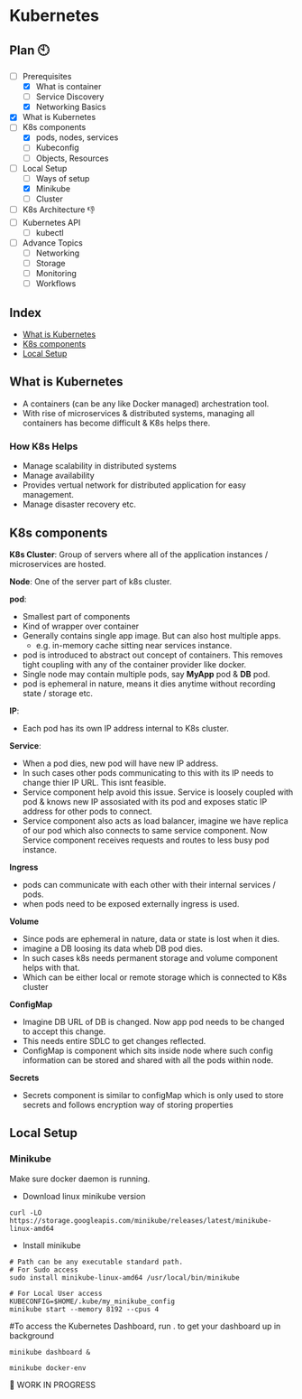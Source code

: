 ---
---

# Kubernetes

## Plan 🕙
- [ ]  Prerequisites
    - [x]  What is container
    - [ ]  Service Discovery
    - [x]  Networking Basics
- [x]  What is Kubernetes
- [ ]  K8s components
    - [x]  pods, nodes, services
    - [ ]  Kubeconfig
    - [ ]  Objects, Resources
- [ ]  Local Setup
    - [ ]  Ways of setup
    - [x]  Minikube
    - [ ]  Cluster
- [ ]  K8s Architecture 👎
- [ ]  Kubernetes API
    - [ ]  kubectl
- [ ]  Advance Topics
    - [ ]  Networking
    - [ ]  Storage
    - [ ]  Monitoring
    - [ ]  Workflows

## Index
- [What is Kubernetes](what-is-kubernetes)
- [K8s components](k8s-components)
- [Local Setup](local-setup)

## What is Kubernetes

- A containers (can be any like Docker managed) archestration tool.
- With rise of microservices & distributed systems, managing all containers has become difficult & K8s helps there.

### How K8s Helps
- Manage scalability in distributed systems
- Manage availability
- Provides vertual network for distributed application for easy management.
- Manage disaster recovery etc.

## K8s components
**K8s Cluster**: Group of servers where all of the application instances / microservices are hosted.

**Node**: One of the server part of k8s cluster.

**pod**:
- Smallest part of components
- Kind of wrapper over container
- Generally contains single app image. But can also host multiple apps.
    - e.g. in-memory cache sitting near services instance.
- pod is introduced to abstract out concept of containers. This removes tight coupling with any of the container provider like docker.
- Single node may contain multiple pods, say **MyApp** pod & **DB** pod.
- pod is ephemeral in nature, means it dies anytime without recording state / storage etc.

**IP**:
- Each pod has its own IP address internal to K8s cluster.

**Service**:
- When a pod dies, new pod will have new IP address.
- In such cases other pods communicating to this with its IP needs to change thier IP URL. This isnt feasible.
- Service component help avoid this issue. Service is loosely coupled with pod & knows new IP assosiated with its pod and exposes static IP address for other pods to connect.
- Service component also acts as load balancer, imagine we have replica of our pod which also connects to same service component. Now Service component receives requests and routes to less busy pod instance.

**Ingress**
- pods can communicate with each other with their internal services / pods.
- when pods need to be exposed externally ingress is used.

**Volume**
- Since pods are ephemeral in nature, data or state is lost when it dies.
- imagine a DB loosing its data wheb DB pod dies.
- In such cases k8s needs permanent storage and volume component helps with that.
- Which can be either local or remote storage which is connected to K8s cluster

**ConfigMap**
- Imagine DB URL of DB is changed. Now app pod needs to be changed to accept this change.
- This needs entire SDLC to get changes reflected.
- ConfigMap is component which sits inside node where such config information can be stored and shared with all the pods within node.

**Secrets**
- Secrets component is similar to configMap which is only used to store secrets and follows encryption way of storing properties

## Local Setup

### Minikube
Make sure docker daemon is running.
- Download linux minikube version
```console
curl -LO https://storage.googleapis.com/minikube/releases/latest/minikube-linux-amd64
```

- Install minikube
```console
# Path can be any executable standard path.
# For Sudo access
sudo install minikube-linux-amd64 /usr/local/bin/minikube

# For Local User access
KUBECONFIG=$HOME/.kube/my_minikube_config
minikube start --memory 8192 --cpus 4
```

#To access the Kubernetes Dashboard, run . to get your dashboard up in background
```console
minikube dashboard &

minikube docker-env
```


👷 WORK IN PROGRESS
